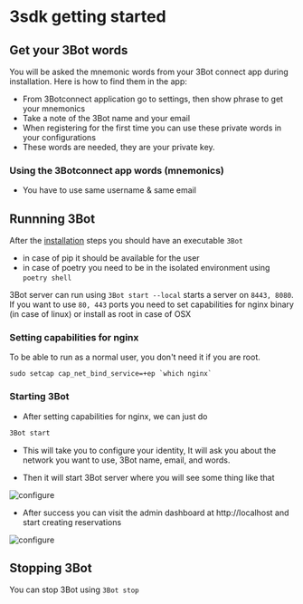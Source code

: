 # 3sdk getting started

## Get your 3Bot words

You will be asked the mnemonic words from your 3Bot connect app during installation. Here is how to find them in the app:

- From 3Botconnect application go to settings, then show phrase to get your mnemonics
- Take a note of the 3Bot name and your email
- When registering for the first time you can use these private words in your configurations
- These words are needed, they are your private key.


### Using the 3Botconnect app words (mnemonics)

- You have to use same username & same email

## Runnning 3Bot

After the [installation](3sdk_install.md) steps you should have an executable `3Bot`

- in case of pip it should be available for the user
- in case of poetry you need to be in the isolated environment using `poetry shell`

3Bot server can run using `3Bot start --local` starts a server on `8443, 8080`. If you want to use `80, 443` ports you need to set capabilities for nginx binary (in case of linux) or install as root in case of OSX

### Setting capabilities for nginx
To be able to run as a normal user, you don't need it if you are root.

```
sudo setcap cap_net_bind_service=+ep `which nginx`
```
### Starting 3Bot

- After setting capabilities for nginx, we can just do

 ```bash
 3Bot start
 ```

- This will take you to configure your identity, It will ask you about the network you want to use, 3Bot name, email, and words.

- Then it will start 3Bot server where you will see some thing like that

 ![configure](identity_new.png)

- After success you can visit the admin dashboard at http://localhost and start creating reservations

 ![configure](success.png)

## Stopping 3Bot
You can stop 3Bot using `3Bot stop`
